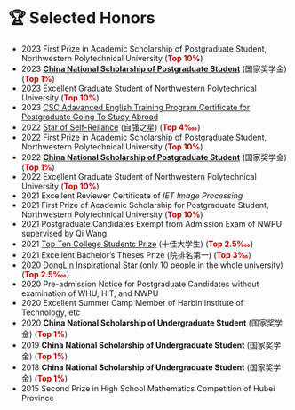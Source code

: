 # 🏆 Selected Honors
- 2023 First Prize in Academic Scholarship of Postgraduate Student, Northwestern Polytechnical University (**<font color="#C00000">Top 10%</font>**)
- 2023 [<b>China National Scholarship of Postgraduate Student</b>](./pdf/2023研究生国家奖学金评选结果.pdf)  (国家奖学金) (**<font color="#C00000">Top 1%</font>**)
- 2023 Excellent Graduate Student of Northwestern Polytechnical University (**<font color="#C00000">Top 10%</font>**)
- 2023 [CSC Adavanced English Training Program Certificate for Postgraduate Going To Study Abroad](https://www.xisu.edu.cn/tdsip/info/1003/1034.htm)
- 2022 [Star of Self-Reliance](https://ecampus.nwpu.edu.cn/main.html#/newsDetail?id=8aaa9912847fd1d201848d8123e952af&columnId=B9CC1F1E8A5C82B8E053650A280A0232) (自强之星) (**<font color="#C00000">Top 4‱</font>**)
- 2022 First Prize in Academic Scholarship of Postgraduate Student, Northwestern Polytechnical University (**<font color="#C00000">Top 10%</font>**)
- 2022 [<b>China National Scholarship of Postgraduate Student</b>](./pdf/2022年研究生国家奖学金获奖初审名单.pdf)  (国家奖学金) (**<font color="#C00000">Top 1%</font>**)
- 2022 Excellent Graduate Student of Northwestern Polytechnical University (**<font color="#C00000">Top 10%</font>**)
- 2021 Excellent Reviewer Certificate of *IET Image Processing*
- 2021 First Prize of Academic Scholarship for Postgraduate Student, Northwestern Polytechnical University (**<font color="#C00000">Top 10%</font>**)
- 2021 Postgraduate Candidates Exempt from Admission Exam of NWPU supervised by Qi Wang
- 2021 [Top Ten College Students Prize](https://www.nefu.edu.cn/info/1003/13430.htm) (十佳大学生) (**<font color="#C00000">Top 2.5‱</font>**)
- 2021 Excellent Bachelor’s Theses Prize (院排名第一) (**<font color="#C00000">Top 3‰</font>**)
- 2020 [DongLin Inspirational Star](https://www.nefu.edu.cn/info/1003/12403.htm) (only 10 people in the whole university) (**<font color="#C00000">Top 2.5‱</font>**)
- 2020 Pre-admission Notice for Postgraduate Candidates without examination of WHU, HIT, and NWPU
- 2020 Excellent Summer Camp Member of Harbin Institute of Technology, etc
- 2020 <b>China National Scholarship of Undergraduate Student</b>  (国家奖学金) (**<font color="#C00000">Top 1%</font>**)
- 2019 <b>China National Scholarship of Undergraduate Student</b>  (国家奖学金) (**<font color="#C00000">Top 1%</font>**)
- 2018 <b>China National Scholarship of Undergraduate Student</b> (国家奖学金) (**<font color="#C00000">Top 1%</font>**)
- 2015 Second Prize in High School Mathematics Competition of Hubei Province
